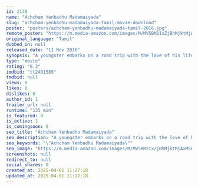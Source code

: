 ```yaml
---
id: 2139
name: "Achcham Yenbadhu Madamaiyada"
slug: "achcham-yenbadhu-madamaiyada-tamil-movie-download"
poster: "posters/achcham-yenbadhu-madamaiyada-tamil-2016.jpg"
remote_poster: "https://m.media-amazon.com/images/M/MV5BM2IxZjBhMjktMjAxMS00YWNkLTg2MTgtYzNmMDZmOWQxZDY0XkEyXkFqcGc@._V1_SX300.jpg"
original_language: "Tamil"
dubbed_in: null
released_date: "11 Nov 2016"
synopsis: "A youngster embarks on a road trip with the love of his life until an accident causes things to get out of control."
type: "movie"
rating: "6.3"
imdbid: "tt2401585"
tmdbid: null
views: 0
likes: 0
dislikes: 0
author_id: 1
trailer_url: null
runtime: "135 min"
is_featured: 0
is_active: 1
is_comingsoon: 0
seo_title: "Achcham Yenbadhu Madamaiyada"
seo_description: "A youngster embarks on a road trip with the love of his life until an accident causes things to get out of control."
seo_keywords: "\"Achcham Yenbadhu Madamaiyada\""
seo_image: "https://m.media-amazon.com/images/M/MV5BM2IxZjBhMjktMjAxMS00YWNkLTg2MTgtYzNmMDZmOWQxZDY0XkEyXkFqcGc@._V1_SX300.jpg"
screenshots: null
redirect_to: null
social_shares: 0
created_at: 2025-04-01 11:27:18
updated_at: 2025-04-01 11:27:18
---
```


